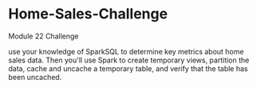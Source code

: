 # Home-Sales-Challenge
Module 22 Challenge

use your knowledge of SparkSQL to determine key metrics about home sales data. Then you'll use Spark to create temporary views, partition the data, cache and uncache a temporary table, and verify that the table has been uncached.
